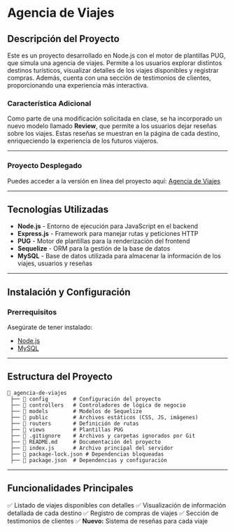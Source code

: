# Agencia de Viajes

## Descripción del Proyecto
Este es un proyecto desarrollado en Node.js con el motor de plantillas PUG, que simula una agencia de viajes. Permite a los usuarios explorar distintos destinos turísticos, visualizar detalles de los viajes disponibles y registrar compras. Además, cuenta con una sección de testimonios de clientes, proporcionando una experiencia más interactiva.

### Característica Adicional
Como parte de una modificación solicitada en clase, se ha incorporado un nuevo modelo llamado **Review**, que permite a los usuarios dejar reseñas sobre los viajes. Estas reseñas se muestran en la página de cada destino, enriqueciendo la experiencia de los futuros viajeros.

---

### Proyecto Desplegado
Puedes acceder a la versión en línea del proyecto aquí: [Agencia de Viajes](https://agencia-de-viajes-n5wb.onrender.com/)

---

## Tecnologías Utilizadas
- **Node.js** - Entorno de ejecución para JavaScript en el backend
- **Express.js** - Framework para manejar rutas y peticiones HTTP
- **PUG** - Motor de plantillas para la renderización del frontend
- **Sequelize** - ORM para la gestión de la base de datos
- **MySQL** - Base de datos utilizada para almacenar la información de los viajes, usuarios y reseñas

---

## Instalación y Configuración
### Prerrequisitos
Asegúrate de tener instalado:
- [Node.js](https://nodejs.org/)
- [MySQL](https://www.mysql.com/)

---

## Estructura del Proyecto
```
📂 agencia-de-viajes
 ├── 📁 config        # Configuración del proyecto
 ├── 📁 controllers   # Controladores de lógica de negocio
 ├── 📁 models        # Modelos de Sequelize
 ├── 📁 public        # Archivos estáticos (CSS, JS, imágenes)
 ├── 📁 routers       # Definición de rutas
 ├── 📁 views         # Plantillas PUG
 ├── 📄 .gitignore    # Archivos y carpetas ignorados por Git
 ├── 📄 README.md     # Documentación del proyecto
 ├── 📄 index.js      # Archivo principal del servidor
 ├── 📄 package-lock.json # Dependencias bloqueadas
 ├── 📄 package.json  # Dependencias y configuración
```

---

## Funcionalidades Principales
✅ Listado de viajes disponibles con detalles
✅ Visualización de información detallada de cada destino
✅ Registro de compras de viajes
✅ Sección de testimonios de clientes
✅ **Nuevo:** Sistema de reseñas para cada viaje

